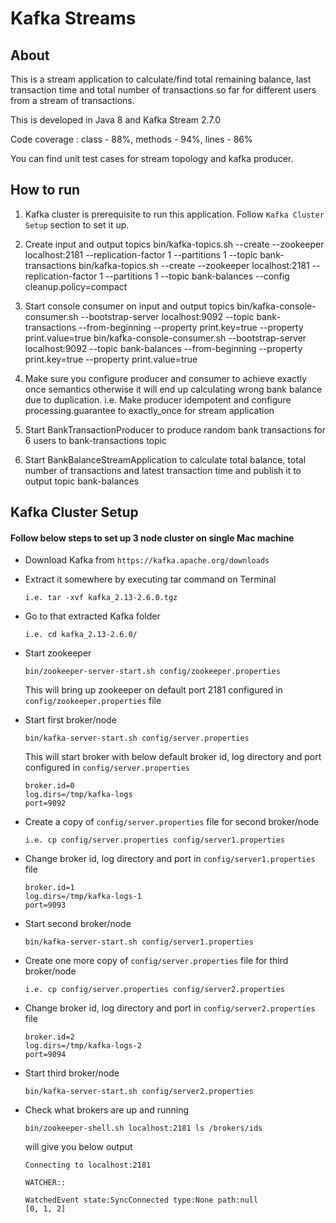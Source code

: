 # Kafka Streams

## About

This is a stream application to calculate/find total remaining balance, last transaction time and total number of transactions so far for different users from a stream of transactions.

This is developed in Java 8 and Kafka Stream 2.7.0

Code coverage : class - 88%, methods - 94%, lines - 86% 

You can find unit test cases for stream topology and kafka producer.

## How to run

1. Kafka cluster is prerequisite to run this application. Follow ```Kafka Cluster Setup``` section to set it up.

2. Create input and output topics
   bin/kafka-topics.sh --create --zookeeper localhost:2181 --replication-factor 1 --partitions 1 --topic bank-transactions
   bin/kafka-topics.sh --create --zookeeper localhost:2181 --replication-factor 1 --partitions 1 --topic bank-balances --config cleanup.policy=compact

3. Start console consumer on input and output topics
   bin/kafka-console-consumer.sh --bootstrap-server localhost:9092 --topic bank-transactions --from-beginning --property print.key=true --property print.value=true
   bin/kafka-console-consumer.sh --bootstrap-server localhost:9092 --topic bank-balances --from-beginning --property print.key=true --property print.value=true
   
4. Make sure you configure producer and consumer to achieve exactly once semantics otherwise it will end up calculating wrong bank balance due to duplication.
   i.e. Make producer idempotent and configure processing.guarantee to exactly_once for stream application

5. Start BankTransactionProducer to produce random bank transactions for 6 users to bank-transactions topic

6. Start BankBalanceStreamApplication to calculate total balance, total number of transactions and latest transaction time and publish it to output topic bank-balances

## Kafka Cluster Setup

#### Follow below steps to set up 3 node cluster on single Mac machine

* Download Kafka from ```https://kafka.apache.org/downloads```
* Extract it somewhere by executing tar command on Terminal

  ```i.e. tar -xvf kafka_2.13-2.6.0.tgz```
* Go to that extracted Kafka folder
   
  ```i.e. cd kafka_2.13-2.6.0/```
* Start zookeeper
   
  ```bin/zookeeper-server-start.sh config/zookeeper.properties```
  
  This will bring up zookeeper on default port 2181 configured in ```config/zookeeper.properties``` file
* Start first broker/node

  ```bin/kafka-server-start.sh config/server.properties```  
  
  This will start broker with below default broker id, log directory and port configured in ```config/server.properties```
  ```   
  broker.id=0  
  log.dirs=/tmp/kafka-logs  
  port=9092
  ``` 
* Create a copy of ```config/server.properties``` file for second broker/node
   
  ```i.e. cp config/server.properties config/server1.properties```
* Change broker id, log directory and port in ```config/server1.properties``` file
   
  ```
  broker.id=1
  log.dirs=/tmp/kafka-logs-1
  port=9093
  ```
* Start second broker/node

  ```bin/kafka-server-start.sh config/server1.properties```    
* Create one more copy of ```config/server.properties``` file for third broker/node

  ```i.e. cp config/server.properties config/server2.properties```
* Change broker id, log directory and port in ```config/server2.properties``` file
   
  ```
  broker.id=2
  log.dirs=/tmp/kafka-logs-2
  port=9094
  ```   
* Start third broker/node

   ```bin/kafka-server-start.sh config/server2.properties```     
   
* Check what brokers are up and running

  ```bin/zookeeper-shell.sh localhost:2181 ls /brokers/ids```  
  
  will give you below output
  
  ```
  Connecting to localhost:2181
 
  WATCHER::
  
  WatchedEvent state:SyncConnected type:None path:null
  [0, 1, 2]
  ```